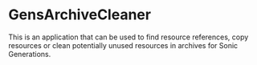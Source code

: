 # GensArchiveCleaner
 This is an application that can be used to find resource references, copy resources or clean potentially unused resources in archives for Sonic Generations.
